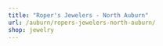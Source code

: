 ```yaml
---
title: "Roper's Jewelers - North Auburn"
url: /auburn/ropers-jewelers-north-auburn/
shop: jewelry
---
```


